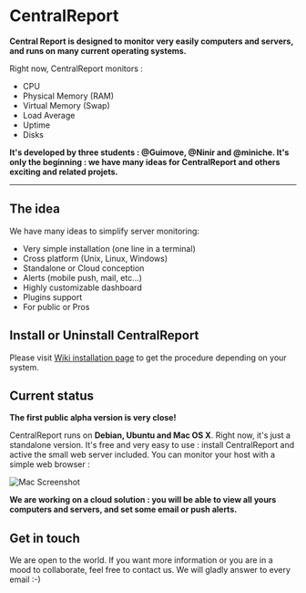 # CentralReport

**Central Report is designed to monitor very easily computers and servers, and runs on many current operating systems.**

Right now, CentralReport monitors :

* CPU
* Physical Memory (RAM)
* Virtual Memory (Swap)
* Load Average
* Uptime
* Disks

**It's developed by three students : @Guimove, @Ninir and @miniche. It's only the beginning : we have many ideas for CentralReport and others exciting and related projets.**

****

## The idea

We have many ideas to simplify server monitoring:

* Very simple installation (one line in a terminal)
* Cross platform (Unix, Linux, Windows)
* Standalone or Cloud conception
* Alerts (mobile push, mail, etc…)
* Highly customizable dashboard
* Plugins support
* For public or Pros


## Install or Uninstall CentralReport
Please visit [Wiki installation page](https://github.com/miniche/CentralReport/wiki/Installation) to get the procedure depending on your system.


## Current status
**The first public alpha version is very close!**

CentralReport runs on **Debian, Ubuntu and Mac OS X**.
Right now, it's just a standalone version. It's free and very easy to use : install CentralReport and active the small web server included. You can monitor your host with a simple web browser :

![Mac Screenshot](https://raw.github.com/miniche/CentralReport/develop/tools/screenshots/Capture_Mac.png)



__We are working on a cloud solution : you will be able to view all yours computers and servers, and set some email or push alerts.__


## Get in touch
We are open to the world. If you want more information or you are in a mood to collaborate, feel free to contact us.
We will gladly answer to every email :-)
